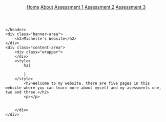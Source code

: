 <!DOCTYPE html>
<html>
<head>
	<title>Home Page</title>
		<link rel="stylesheet" href="css/styleh.css">
		<link rel="icon" href="img/star.png">
</head>
<body>

<div class="box-area">
	<header>
		<div class="wrapper">
	</div>
	<nav>
		<a href="homepage.html">Home</a>
		<a href="aboutpage.html">About</a>
		<a href="assessment1.html">Assessment 1</a>
		<a href="assessment2.html">Assessment 2</a>
		<a href="assessment3.html">Assessment 3</a>
	</nav>
	</div>

	</header>
	<div class="banner-area">
		<h2>Michelle's Website</h2>
	</div>
	<div class="content-area">
		<div class="wrapper">
		</div>
		<style>
			h2{

			}
		</style>
			<h2>Welcome to my website, there are five pages in this website where you can learn more about myself and my asessments one, two and three.</h2>
			<p></p>


		</div>
	</div>
</div>


</body>
</html>
